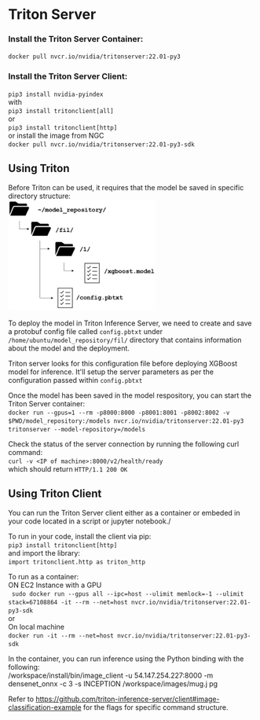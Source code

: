 # Triton Server

### Install the Triton Server Container:
`docker pull nvcr.io/nvidia/tritonserver:22.01-py3`

### Install the Triton Server Client:
`pip3 install nvidia-pyindex`\
with\
`pip3 install tritonclient[all]`\
  or\
`pip3 install tritonclient[http]`\
  or install the image from NGC\
`docker pull nvcr.io/nvidia/tritonserver:22.01-py3-sdk`

## Using Triton
Before Triton can be used, it requires that the model be saved in specific directory structure:\
<img src="https://github.com/JustinBurg/triton_server/blob/main/triton_model_repository_layout.png" width="300">

To deploy the model in Triton Inference Server, we need to create and save a protobuf config file called `config.pbtxt` under `/home/ubuntu/model_repository/fil/` directory that contains information about the model and the deployment. 

Triton server looks for this configuration file before deploying XGBoost model for inference. It'll setup the server parameters as per the configuration passed within `config.pbtxt`

Once the model has been saved in the model respository, you can start the Triton Server container:\
`docker run --gpus=1 --rm -p8000:8000 -p8001:8001 -p8002:8002 -v $PWD/model_repository:/models nvcr.io/nvidia/tritonserver:22.01-py3 tritonserver --model-repository=/models`

Check the status of the server connection by running the following curl command:\
`curl -v <IP of machine>:8000/v2/health/ready`\
which should return `HTTP/1.1 200 OK`

## Using Triton Client
You can run the Triton Server client either as a container or embeded in your code located in a script or jupyter notebook./ 

To run in your code, install the client via pip:\
`pip3 install tritonclient[http]`\
and import the library:\
`import tritonclient.http as triton_http`

To run as a container:\
ON EC2 Instance with a GPU\
` sudo docker run --gpus all --ipc=host --ulimit memlock=-1 --ulimit stack=67108864 -it --rm --net=host nvcr.io/nvidia/tritonserver:22.01-py3-sdk`\
or\
On local machine\
`docker run -it --rm --net=host nvcr.io/nvidia/tritonserver:22.01-py3-sdk`

In the container, you can run inference using the Python binding with the following:\
/workspace/install/bin/image_client -u 54.147.254.227:8000 -m densenet_onnx -c 3 -s INCEPTION /workspace/images/mug.j
pg

Refer to https://github.com/triton-inference-server/client#image-classification-example for the flags for specific command structure.
